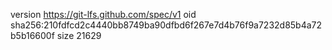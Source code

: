 version https://git-lfs.github.com/spec/v1
oid sha256:210fdfcd2c4440bb8749ba90dfbd6f267e7d4b76f9a7232d85b4a72b5b16600f
size 21629

